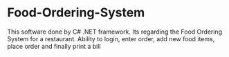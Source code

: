 # Food-Ordering-System
This software done by C# .NET framework. Its regarding the Food Ordering System for a restaurant.  Ability to login, enter order, add new food items, place order and finally print a bill
